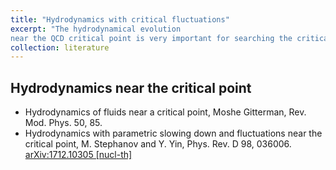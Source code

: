 ```yaml
---
title: "Hydrodynamics with critical fluctuations"
excerpt: "The hydrodynamical evolution 
near the QCD critical point is very important for searching the critical point. To do this, fluctuations will be essential because it can deviate from equilibrium significantly near the critical point.<br/>"
collection: literature
---
```


## Hydrodynamics near the critical point
* Hydrodynamics of fluids near a critical point,
Moshe Gitterman,
Rev. Mod. Phys. 50, 85. 
* Hydrodynamics with parametric slowing down and fluctuations near the critical point,
M. Stephanov and Y. Yin,
Phys. Rev. D 98, 036006. [arXiv:1712.10305 [nucl-th]](https://arxiv.org/pdf/1712.10305)


